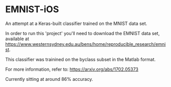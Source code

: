 # EMNIST-iOS
An attempt at a Keras-built classifier trained on the MNIST data set.

In order to run this 'project' you'll need to download the EMNIST data set, available at https://www.westernsydney.edu.au/bens/home/reproducible_research/emnist.

This classifier was trainined on the byclass subset in the Matlab format. 

For more information, refer to: https://arxiv.org/abs/1702.05373

Currently sitting at around 86% accuracy.
